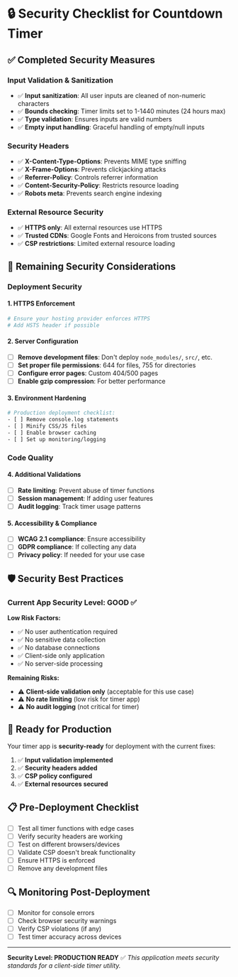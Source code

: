 # 🔒 Security Checklist for Countdown Timer

## ✅ **Completed Security Measures**

### **Input Validation & Sanitization**

- ✅ **Input sanitization**: All user inputs are cleaned of non-numeric characters
- ✅ **Bounds checking**: Timer limits set to 1-1440 minutes (24 hours max)
- ✅ **Type validation**: Ensures inputs are valid numbers
- ✅ **Empty input handling**: Graceful handling of empty/null inputs

### **Security Headers**

- ✅ **X-Content-Type-Options**: Prevents MIME type sniffing
- ✅ **X-Frame-Options**: Prevents clickjacking attacks
- ✅ **Referrer-Policy**: Controls referrer information
- ✅ **Content-Security-Policy**: Restricts resource loading
- ✅ **Robots meta**: Prevents search engine indexing

### **External Resource Security**

- ✅ **HTTPS only**: All external resources use HTTPS
- ✅ **Trusted CDNs**: Google Fonts and Heroicons from trusted sources
- ✅ **CSP restrictions**: Limited external resource loading

## 🚨 **Remaining Security Considerations**

### **Deployment Security**

#### **1. HTTPS Enforcement**

```bash
# Ensure your hosting provider enforces HTTPS
# Add HSTS header if possible
```

#### **2. Server Configuration**

- [ ] **Remove development files**: Don't deploy `node_modules/`, `src/`, etc.
- [ ] **Set proper file permissions**: 644 for files, 755 for directories
- [ ] **Configure error pages**: Custom 404/500 pages
- [ ] **Enable gzip compression**: For better performance

#### **3. Environment Hardening**

```bash
# Production deployment checklist:
- [ ] Remove console.log statements
- [ ] Minify CSS/JS files
- [ ] Enable browser caching
- [ ] Set up monitoring/logging
```

### **Code Quality**

#### **4. Additional Validations**

- [ ] **Rate limiting**: Prevent abuse of timer functions
- [ ] **Session management**: If adding user features
- [ ] **Audit logging**: Track timer usage patterns

#### **5. Accessibility & Compliance**

- [ ] **WCAG 2.1 compliance**: Ensure accessibility
- [ ] **GDPR compliance**: If collecting any data
- [ ] **Privacy policy**: If needed for your use case

## 🛡️ **Security Best Practices**

### **Current App Security Level: GOOD** ✅

**Low Risk Factors:**

- ✅ No user authentication required
- ✅ No sensitive data collection
- ✅ No database connections
- ✅ Client-side only application
- ✅ No server-side processing

**Remaining Risks:**

- ⚠️ **Client-side validation only** (acceptable for this use case)
- ⚠️ **No rate limiting** (low risk for timer app)
- ⚠️ **No audit logging** (not critical for timer)

## 🚀 **Ready for Production**

Your timer app is **security-ready** for deployment with the current fixes:

1. ✅ **Input validation implemented**
2. ✅ **Security headers added**
3. ✅ **CSP policy configured**
4. ✅ **External resources secured**

## 📋 **Pre-Deployment Checklist**

- [ ] Test all timer functions with edge cases
- [ ] Verify security headers are working
- [ ] Test on different browsers/devices
- [ ] Validate CSP doesn't break functionality
- [ ] Ensure HTTPS is enforced
- [ ] Remove any development files

## 🔍 **Monitoring Post-Deployment**

- [ ] Monitor for console errors
- [ ] Check browser security warnings
- [ ] Verify CSP violations (if any)
- [ ] Test timer accuracy across devices

---

**Security Level: PRODUCTION READY** ✅
_This application meets security standards for a client-side timer utility._
